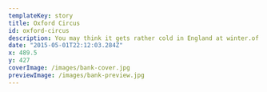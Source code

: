```yaml
---
templateKey: story
title: Oxford Circus
id: oxford-circus
description: You may think it gets rather cold in England at winter.of England's capital unless you take a trip to London Zoo.
date: "2015-05-01T22:12:03.284Z"
x: 489.5
y: 427
coverImage: /images/bank-cover.jpg
previewImage: /images/bank-preview.jpg
---
```

